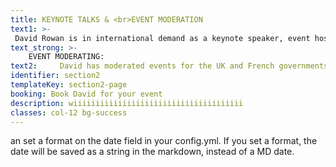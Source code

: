 ```yaml
---
title: KEYNOTE TALKS & <br>EVENT MODERATION
text1: >-
 David Rowan is in international demand as a keynote speaker, event host and moderator, after-dinner speaker and webinar presenter. He avels frequently, and has a home studio at his London base for online presentations and moderating. His current keynote topics include:
text_strong: >-
    EVENT MODERATING:
text2:     David has moderated events for the UK and French governments; World Economic Forum; Royal Academy of Engineering; Pictet    
identifier: section2
templateKey: section2-page
booking: Book David for your event
description: wiiiiiiiiiiiiiiiiiiiiiiiiiiiiiiiiiiiiii
classes: col-12 bg-success
---
```

an set a format on the date field in your config.yml. If you set a format, the date will be saved as a string in the markdown, instead of a MD date.